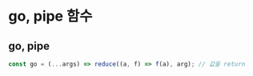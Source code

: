 # go, pipe 함수

## go, pipe
```javascript
const go = (...args) => reduce((a, f) => f(a), arg); // 값을 return 

```